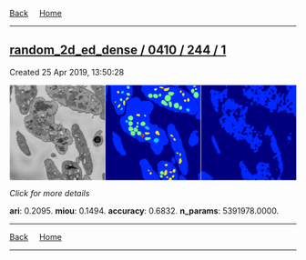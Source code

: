 
[Back](..)&nbsp;&nbsp;&nbsp;&nbsp;&nbsp;[Home](https://leapmanlab.github.io/snapshots)

---

<div class="summary"><a href="1"><h2>random_2d_ed_dense / 0410 / 244 / 1</h2></a><p>Created 25 Apr 2019, 13:50:28
</p><a href="1"><img src="1/media/summary.png" align="center"></a><p>
<i>Click for more details</i>
</p></div>

**ari**: 0.2095. **miou**: 0.1494. **accuracy**: 0.6832. **n_params**: 5391978.0000. 

---

[Back](..)&nbsp;&nbsp;&nbsp;&nbsp;&nbsp;[Home](https://leapmanlab.github.io/snapshots)

---